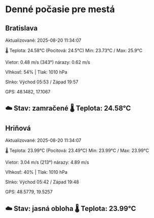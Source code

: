 ﻿# Denné počasie pre mestá

## Bratislava
Aktualizované: 2025-08-20 11:34:07

🌡️ Teplota: 24.58°C 
(Pocitová: 24.5°C)
Min: 23.73°C / Max: 25.9°C

Vietor: 0.48 m/s    (343°) 
nárazy: 0.62 m/s

Vlhkosť: 54% | Tlak: 1010 hPa

Slnko: Východ 05:53 / Západ 19:57

GPS: 48.1482, 17.1067

☁️ Stav: zamračené        🌡️ Teplota: 24.58°C
---

## Hriňová
Aktualizované: 2025-08-20 11:34:07

🌡️ Teplota: 23.99°C 
(Pocitová: 23.49°C)
Min: 23.99°C / Max: 23.99°C

Vietor: 3.04 m/s (213°)
nárazy: 4.89 m/s

Vlhkosť: 40% | Tlak: 1010 hPa

Slnko: Východ 05:42 / Západ 19:48

GPS: 48.5779, 19.5257

☁️ Stav: jasná obloha        🌡️ Teplota: 23.99°C
---
